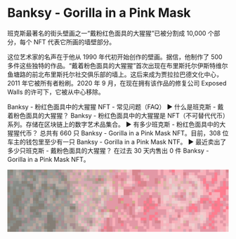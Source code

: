 # Banksy - Gorilla in a Pink Mask

班克斯最著名的街头壁画之一“戴粉红色面具的大猩猩”已被分割成 10,000 个部分，每个 NFT 代表它所画的墙壁部分。

这位艺术家的名声在于他从 1990 年代初开始创作的壁画。据信，他制作了 500 多件这些独特的作品。“戴着粉色面具的大猩猩”首次出现在布里斯托尔伊斯特维尔鱼塘路的前北布里斯托尔社交俱乐部的墙上。这后来成为贾拉拉巴德文化中心，2011 年它被所有者粉刷。2020 年 9 月，在现在拥有该作品的修复公司 Exposed Walls 的许可下，它被从中心移除。

Banksy - 粉红色面具中的大猩猩 NFT - 常见问题（FAQ）
▶ 什么是班克斯 - 戴着粉色面具的大猩猩？
Banksy - 粉红色面具中的大猩猩是 NFT（不可替代代币）系列。存储在区块链上的数字艺术品集合。
▶ 有多少班克斯 - 粉红色面具中的大猩猩代币？
总共有 660 只 Banksy - Gorilla in a Pink Mask NFT。目前，308 位车主的钱包里至少有一只 Banksy - Gorilla in a Pink Mask NTF。
▶ 最近卖出了多少只班克斯 - 戴粉色面具的大猩猩？
在过去 30 天内售出 0 件 Banksy - Gorilla in a Pink Mask NFT。

![nft](unnamed.png)
